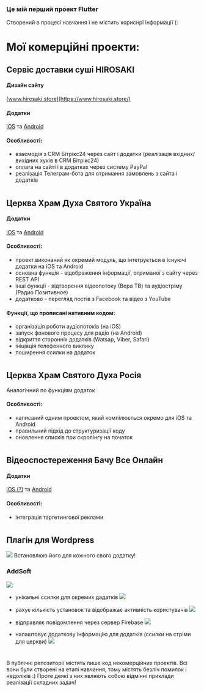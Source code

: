 ### Це мій перший проект Flutter

Створений в процесі навчання і не містить кориснрї інформації (:

# Мої комерційні проекти:


## Сервіс доставки суші HIROSAKI

#### Дизайн сайту 
[www.hirosaki.store](https://www.hirosaki.store/)

#### Додатки 
[iOS](https://apps.apple.com/ua/app/hirosaki-sushi/id1584069908?l=uk) та [Android](https://play.google.com/store/apps/details?id=com.hirosaki.sushi_house_client_app)

#### Особливості:
- взаємодія з CRM Бітрікс24 через сайт і додатки (реалізація вхідних/вихідних хуків в CRM Бітрікс24)
- оплата на сайті і в додатках через систему PayPal
- реалізація Телеграм-бота для отримання замовлень з сайта і додатків
#


## Церква Храм Духа Святого Україна

#### Додатки
[iOS](https://apps.apple.com/us/app/храм-духа-святого/id1560889162) та [Android](https://play.google.com/store/apps/details?id=com.helpcenter24.org)

#### Особливості:
- проект виконаний як окремий модуль, що інтегрується в існуючі додатки на iOS та Android
- основна функція - відображення інформації, отриманої з сайту через REST API
- інші функції - відтворення відеопотоку (Вера ТВ) та аудіостріму (Радио Позитивное)
- додатково - перегляд постів з Facebook та відео з YouTube


#### Функції, що прописані нативним кодом:
- організація роботи аудіопотоків (на iOS)
- запуск фонового процесу для радіо (на Android)
- відкриття сторонніх додатків (Watsap, Viber, Safari)
- ініціація телефонного виклику
- поширення ссилки на додаток
#


## Церква Храм Святого Духа Росія
Аналогічний по функціям додаток

#### Особливості:
- написаний одним проектом, який компілюється окремо для iOS та Android
- правильний підхід до структуризації коду
- оновлення списків при скролінгу на початок
#


## Відеоспостереження Бачу Все Онлайн

#### Додатки
[iOS (?)](https://apps.apple.com/ua/app/button_bachu_vse/id649771422?l=uk) та [Android](https://play.google.com/store/apps/details?id=com.online.button_bachu_vse)

#### Особливості:
- інтеграція таргетингової реклами
#


## Плагін для Wordpress
![](https://user-images.githubusercontent.com/87285957/179899130-c7b400e0-d2be-4599-b6af-709c5e0344b6.png) 
Встановлюю його для кожного свого додатку!
### AddSoft
![](https://user-images.githubusercontent.com/87285957/179900443-7e55d260-a0dd-4eeb-b909-01d54c922a03.png)

- унікальні ссилки для окремих дадатків
![](https://user-images.githubusercontent.com/87285957/179900040-462eb35d-8343-4f0b-8a26-c7813e254c04.png)

- рахує кількість установок та відображає активність користувачів 
![](https://user-images.githubusercontent.com/87285957/179900243-458bff56-064a-482b-a8dc-e769d43439d8.png)

- відправляє повідомлення через сервер Firebase 
![](https://user-images.githubusercontent.com/87285957/179900617-4dbad00e-1964-47ce-985f-aeba0d933190.png)

- налаштовує додаткову інформацію для додатків
(ссилки на стріми для церкви)
![](https://user-images.githubusercontent.com/87285957/179900867-77afcfce-9807-4b92-92dd-0590fb15f869.png)
#

В публічні репозиторії містять лише код некомерційних проектів. 
Всі вони були створені на етапі навчання, тому містять безліч помилок і недоліків :)
Проте деякі з них являють собою відмінні приклади реалізації складних задач!
